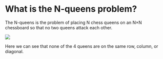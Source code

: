 # What is the N-queens problem?
The N-queens is the problem of placing N chess queens on an N×N chessboard so that no two queens attack each other.

<img src="https://developers.google.com/optimization/images/queens/sol_4x4_b.png">

Here we can see that none of the 4 queens are on the same row, column, or diagonal.
